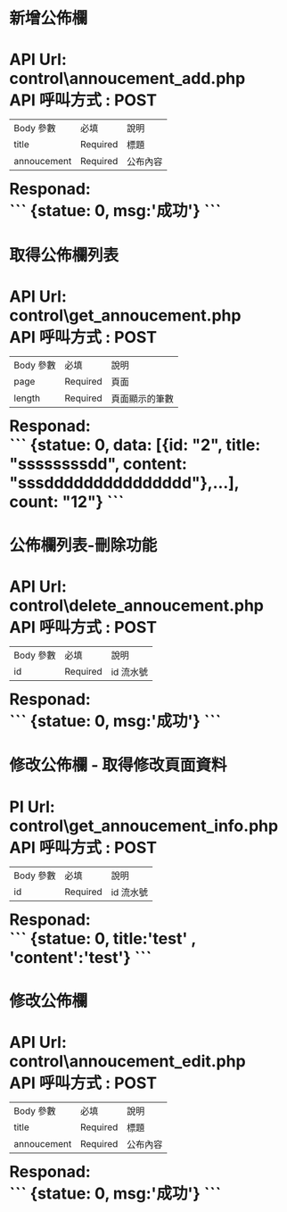  <h1>新增公佈欄<h1>
  API Url: control\annoucement_add.php <BR>
  API 呼叫方式 : POST <br>
  <table>
     <tr>
        <td>Body 參數</td>
        <td>必填</td>
        <td>說明</td>
     </tr>
     <tr>
        <td>title</td>
        <td>Required</td>
        <td>標題</td>
     </tr>
     <tr>
        <td>annoucement</td>
        <td>Required</td>
        <td>公布內容</td>
     </tr>
  </table>
  Responad:<br>
  ```
  {statue: 0, msg:'成功'}
  ```
<h1>取得公佈欄列表<h1>
API Url: control\get_annoucement.php <BR>
  API 呼叫方式 : POST <br>
  <table>
     <tr>
        <td>Body 參數</td>
        <td>必填</td>
        <td>說明</td>
     </tr>
     <tr>
        <td>page</td>
        <td>Required</td>
        <td>頁面</td>
     </tr>
     <tr>
        <td>length</td>
        <td>Required</td>
        <td>頁面顯示的筆數</td>
     </tr>
  </table>
  Responad:<br>
  ```
 {statue: 0, data: [{id: "2", title: "ssssssssdd", content: "sssddddddddddddddd"},…], count: "12"}
 ```
   <h1>公佈欄列表-刪除功能<h1>
   API Url: control\delete_annoucement.php <BR>
  API 呼叫方式 : POST <br>
  <table>
     <tr>
        <td>Body 參數</td>
        <td>必填</td>
        <td>說明</td>
     </tr>
     <tr>
        <td>id</td>
        <td>Required</td>
        <td>id 流水號</td>
     </tr>
    
  </table>
  Responad:<br>
  ```
  {statue: 0, msg:'成功'}
  ```
<h1>修改公佈欄 - 取得修改頁面資料<h1>
PI Url: control\get_annoucement_info.php <BR>
  API 呼叫方式 : POST <br>
<table>
     <tr>
        <td>Body 參數</td>
        <td>必填</td>
        <td>說明</td>
     </tr>
     <tr>
        <td>id</td>
        <td>Required</td>
        <td>id 流水號</td>
     </tr>
    
  </table>
  Responad:<br>
  ```
  {statue: 0, title:'test' , 'content':'test'}
  ```
  <h1>修改公佈欄<h1>
  API Url: control\annoucement_edit.php <BR>
  API 呼叫方式 : POST <br>
  <table>
     <tr>
        <td>Body 參數</td>
        <td>必填</td>
        <td>說明</td>
     </tr>
     <tr>
        <td>title</td>
        <td>Required</td>
        <td>標題</td>
     </tr>
     <tr>
        <td>annoucement</td>
        <td>Required</td>
        <td>公布內容</td>
     </tr>
  </table>
  Responad:<br>
  ```
  {statue: 0, msg:'成功'}
  ```
